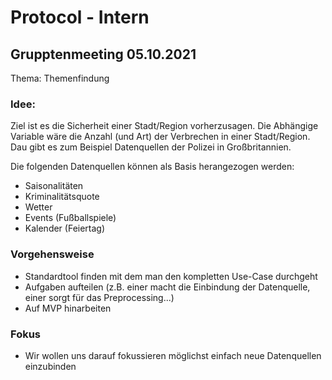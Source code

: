 # Protocol - Intern

## Grupptenmeeting 05.10.2021

Thema: Themenfindung 

### Idee:

Ziel ist es die Sicherheit einer Stadt/Region vorherzusagen. Die Abhängige Variable wäre die Anzahl (und Art) der Verbrechen in einer Stadt/Region. Dau gibt es zum Beispiel Datenquellen der Polizei in Großbritannien.

Die folgenden Datenquellen können als Basis herangezogen werden:

- Saisonalitäten
- Kriminalitätsquote
- Wetter
- Events (Fußballspiele)
- Kalender (Feiertag)

### Vorgehensweise

- Standardtool finden mit dem man den kompletten Use-Case durchgeht
- Aufgaben aufteilen (z.B. einer macht die Einbindung der Datenquelle, einer sorgt für das Preprocessing...)
- Auf MVP hinarbeiten

### Fokus

- Wir wollen uns darauf fokussieren möglichst einfach neue Datenquellen einzubinden

## 